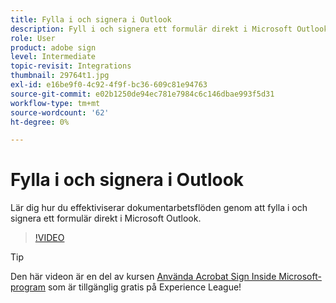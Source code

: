 ```yaml
---
title: Fylla i och signera i Outlook
description: Fyll i och signera ett formulär direkt i Microsoft Outlook
role: User
product: adobe sign
level: Intermediate
topic-revisit: Integrations
thumbnail: 29764t1.jpg
exl-id: e16be9f0-4c92-4f9f-bc36-609c81e94763
source-git-commit: e02b1250de94ec781e7984c6c146dbae993f5d31
workflow-type: tm+mt
source-wordcount: '62'
ht-degree: 0%

---
```


# Fylla i och signera i Outlook

Lär dig hur du effektiviserar dokumentarbetsflöden genom att fylla i och signera ett formulär direkt i Microsoft Outlook.

>[!VIDEO](https://video.tv.adobe.com/v/29764t1?hidetitle=true)

>[!TIP]
>
>Den här videon är en del av kursen [Använda Acrobat Sign Inside Microsoft-program](https://experienceleague.adobe.com/?recommended=Sign-U-1-2020.2) som är tillgänglig gratis på Experience League!
